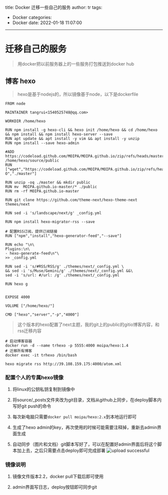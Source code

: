 title: Docker 迁移一些自己的服务
author: tr
tags:
  - Docker
categories:
  - Docker
date: 2022-01-18 11:07:00
---
# 迁移自己的服务
> 用docker把以前服务器上的一些服务打包推送到docker hub
<!--more-->

## 博客 hexo

> hexo是基于nodejs的，所以镜像基于node，以下是dockerfile

```shell
FROM node

MAINTAINER tangrui<1540525748@qq.com>

WORKDIR /home/hexo

RUN npm install -g hexo-cli && hexo init /home/hexo && cd /home/hexo && npm install && npm install hexo-server --save
RUN apt update && apt install -y vim && apt install -y unzip
RUN npm install --save hexo-admin 

#ADD https://codeload.github.com/MOIPA/MOIPA.github.io/zip/refs/heads/master /home/hexo/source/public
RUN ["wget","https://codeload.github.com/MOIPA/MOIPA.github.io/zip/refs/heads/master","-O","./master"]

RUN unzip -oq ./master && mkdir public
RUN mv  MOIPA.github.io-master/* ./public
RUN rm -rf MOIPA.github.io-master

RUN git clone https://github.com/theme-next/hexo-theme-next themes/next

RUN sed -i 's/landscape/next/g' _config.yml

RUN npm install hexo-migrator-rss --save

# 配置RSS订阅，提供订阅链接
RUN ["npm","install","hexo-generator-feed","--save"]
 
RUN echo "\n\
Plugins:\n\
- hexo-generate-feed\n"\
>> _config.yml 

RUN sed -i 's/#RSS/RSS/g' ./themes/next/_config.yml \
&& sed -i 's/Muse/Gemini/g' ./themes/next/_config.yml &&\
sed -i 's/url: #/url: /g' ./themes/next/_config.yml 

RUN hexo g


EXPOSE 4000 

VOLUME ["/home/hexo/"]

CMD ["hexo","server","-p","4000"]
```

> 这个版本的hexo配置了next主题，我的git上的public的gitio博客内容，和rss迁移内容

```shell
# 启动博客容器
docker run -d --name trhexo -p 5555:4000 moipa/hexo:1.4
# 迁移所有博客
docker exec -it trhexo /bin/bash

hexo migrate rss http://39.108.159.175:4000/atom.xml
```

### 配置个人的专属hexo镜像

1. 将linux的公钥私钥复制到镜像中

2. 将source/_posts文件夹改为git目录，文档从github上同步，在deploy脚本内写好git push的命令

3. 每次新电脑只需要`docker pull moipa/hexo:2.x`到本地运行即可

4. 生成了hexo admin的key，再次使用的时候可能需要注释掉，重新去admin界面生成

5. 自动同步（图片和文档）git脚本写好了，可以在配置好admin界面后将这个脚本加上去，之后只需要点击deploy即可完成部署
![upload successful](/images/pasted-129.png)

### 镜像说明

1. 镜像文件版本2.2，docker pull下载后即可使用

2. admin界面写日志，deploy按钮即可同步git